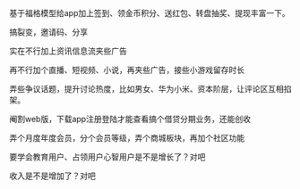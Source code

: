 基于福格模型给app加上签到、领金币积分、送红包、转盘抽奖、提现丰富一下。

搞裂变，邀请码、分享

实在不行加上资讯信息流夹些广告

再不行加个直播、短视频、小说，再夹些广告，接些小游戏留存时长

弄些争议话题，提升讨论热度，比如男女、华为小米、资本阶层，让评论区互相掐架。

阉割web版，下载app注册登陆才能查看搞个借贷分期业务，还能创收

弄个月度年度会员，分个会员等级，弄个商城板块，再加个社区功能

要学会教育用户、占领用户心智用户是不是增长了？对吧

收入是不是增加了？对吧